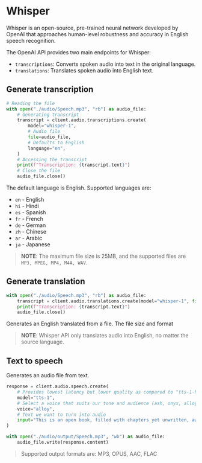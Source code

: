 # Whisper 

Whisper is an open-source, pre-trained neural network developed by OpenAI that approaches human-level robustness and accuracy in English speech recognition.

The OpenAI API provides two main endpoints for Whisper:
- `transcriptions`: Converts spoken audio into text in the original language.
- `translations`: Translates spoken audio into English text.

## Generate transcription

```python
# Reading the file
with open("./audio/Speech.mp3", "rb") as audio_file:
    # Generating transcript
    transcript = client.audio.transcriptions.create(
        model="whisper-1",
        # Audio file
        file=audio_file,
        # Defaults to English
        language="en",
    )
    # Accessing the transcript
    print(f"Transcription: {transcript.text}")
    # Close the file
    audio_file.close()
```

The default language is English. Supported languages are:
- `en` - English
- `hi` - Hindi
- `es` - Spanish
- `fr` - French
- `de` - German
- `zh` - Chinese
- `ar` - Arabic
- `ja` - Japanese

> **NOTE**: The maximum file size is 25MB, and the supported files are `MP3, MPEG, MP4, M4A, WAV`.

## Generate translation

```python
with open("./audio/Speech.mp3", "rb") as audio_file:
    transcript = client.audio.translations.create(model="whisper-1", file=audio_file)
    print(f"Transcription: {transcript.text}")
    audio_file.close()
```

Generates an English translated from a file. The file size and format 

> **NOTE**: Whisper API only translates audio into English, no matter the source language.

## Text to speech

Generates an audio file from text.

```python
response = client.audio.speech.create(
    # Provides lowest latency but lower quality as compared to "tts-1-hd"
    model="tts-1",
    # Select a voice that suits our tone and audience (ash, onyx, alloy)
    voice="alloy",
    # Text we want to turn into audio
    input="This is an open book, filled with chapters yet unwritten, awaiting the brilliance of our minds to fill it.",
)

with open("./audio/output/Speech.mp3", "wb") as audio_file:
    audio_file.write(response.content)
```

> Supported output formats are: MP3, OPUS, AAC, FLAC